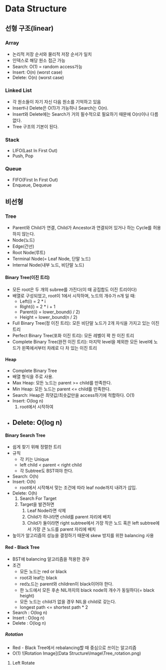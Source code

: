 # Data Structure

## 선형 구조(linear)

### Array
+ 논리적 저장 순서와 물리적 저장 순서가 일치
+ 인덱스로 해당 원소 접근 가능
+ Search: O(1) = random access가능
+ Insert: O(n) (worst case) 
+ Delete: O(n) (worst case)

### Linked List
+ 각 원소들이 자기 자신 다음 원소를 기억하고 있음
+ Insert나 Delete은 O(1)가 가능하나 Search는 O(n).
+ Insert와 Delete에는 Search가 거의 필수적으로 필요하기 때문에 O(n)이나 다름없다.
+ Tree 구조의 기본이 된다.

### Stack
+ LIFO(Last In First Out)
+ Push, Pop

### Queue
+ FIFO(First In First Out)
+ Enqueue, Dequeue

## 비선형

### Tree
+ Parent와 Child가 연결, Child가 Ancestor과 연결되어 있거나 하는 Cycle를 허용하지 않는다.
+ Node(노드)
+ Edge(간선)
+ Root Node(루트)
+ Terminal Node(= Leaf Node, 단말 노드)
+ Internal Node(내부 노드, 비단말 노드)

#### Binary Tree(이진 트리)
+ 모든 root은 두 개의 subree를 가진다(이 때 공집합도 이진 트리이다)
+ 배열로 구성되었고, root이 1에서 시작하며, 노드의 개수가 n개 일 때:
    - Left(i) = 2 * i
    - Right(i) = 2 * i + 1
    - Parent(i) = lower_bound(i / 2)
    - Height = lower_bound(n / 2)
+ Full Binary Tree(정 이진 트리): 모든 비단말 노드가 2개 자식을 가지고 있는 이진 트리
+ Perfect Binary Tree(포화 이진 트리): 모든 레벨이 꽉 찬 이진 트리
+ Complete Binary Tree(완전 이진 트리): 마지막 level을 제외한 모든 level에 노드가 왼쪽에서부터 차례로 다 차 있는 이진 트리

#### Heap
+ Complete Binary Tree
+ 배열 형식을 주로 사용.
+ Max Heap: 모든 노드는 parent >= child를 만족한다.
+ Min Heap: 모든 노드는 parent <= child를 만족한다.
+ Search: Heap은 최댓값/최솟값만을 access하기에 적합하다. O(1)
+ Insert: O(log n)
    1. root에서 시작하여 
+ Delete: O(log n)
    - 


#### Binary Search Tree
+ 쉽게 찾기 위해 정렬한 트리
+ 규칙
    - 각 키는 Unique
    - left child < parent < right child
    - 각 Subtree도 BST여야 한다.
+ Search: O(h)
+ Insert: O(h)
    - root에서 시작해서 맞는 조건에 따라 leaf node까지 내려가 삽입.
+ Delete: O(h)
    1. Search For Target
    2. Target을 발견하면
        1. Leaf Node라면 삭제
        2. Child가 하나라면 child를 parent 자리에 배치
        3. Child가 둘이라면 right subtree에서 가장 작은 노드 혹은 left subtree에서 가장 큰 노드를 parent 자리에 배치
+ 높이가 알고리즘의 성능을 결정하기 때문에 skew 방지를 위한 balancing 사용

#### Red - Black Tree
+ BST에 balancing 알고리즘을 적용한 경우
+ 조건
    - 모든 노드는 red or black
    - root과 leaf는 black
    - red노드는 parent와 children이 black이어야 한다.
    - 한 노드에서 모든 후손 NIL까지의 black node의 개수가 동일하다(= black height)
    - 모든 노드는 child가 없을 경우 NIL을 child로 갖는다.
    - longest path <= shortest path * 2
+ Search : O(log n)
+ Insert : O(log n)
+ Delete : O(log n)

##### Rotation
+ Red - Black Tree에서 rebalancing할 때 중심으로 쓰이는 알고리즘
+ O(1)
![Rotation Image](Data Structure\Image\Tree_rotation.png)
1. Left Rotate